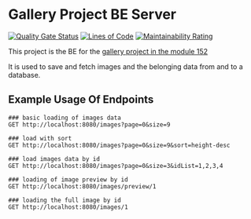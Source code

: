 # Gallery Project BE Server

[![Quality Gate Status](https://sonarcloud.io/api/project_badges/measure?project=Bissbert_m152_galleryproject_server&metric=alert_status)](https://sonarcloud.io/summary/new_code?id=Bissbert_m152_galleryproject_server)
[![Lines of Code](https://sonarcloud.io/api/project_badges/measure?project=Bissbert_m152_galleryproject_server&metric=ncloc)](https://sonarcloud.io/summary/new_code?id=Bissbert_m152_galleryproject_server)
[![Maintainability Rating](https://sonarcloud.io/api/project_badges/measure?project=Bissbert_m152_galleryproject_server&metric=sqale_rating)](https://sonarcloud.io/summary/new_code?id=Bissbert_m152_galleryproject_serverr)


This project is the BE for the [gallery project in the module 152](https://github.com/Bissbert/m152_galleryproject_FE)

It is used to save and fetch images and the belonging data from and to a database.

## Example Usage Of Endpoints

```http
### basic loading of images data
GET http://localhost:8080/images?page=0&size=9

### load with sort
GET http://localhost:8080/images?page=0&size=9&sort=height-desc

### load images data by id
GET http://localhost:8080/images?page=0&size=3&idList=1,2,3,4

### loading of image preview by id
GET http://localhost:8080/images/preview/1

### loading the full image by id
GET http://localhost:8080/images/1
```